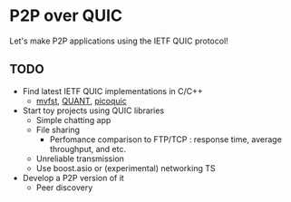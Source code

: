 # P2P over QUIC
Let's make P2P applications using the IETF QUIC protocol!

## TODO
- Find latest IETF QUIC implementations in C/C++
  - [mvfst](https://github.com/facebookincubator/mvfst), [QUANT](https://github.com/NTAP/quant), [picoquic](https://github.com/private-octopus/picoquic)
- Start toy projects using QUIC libraries 
  - Simple chatting app
  - File sharing
    - Perfomance comparison to FTP/TCP : response time, average throughput, and etc.
  - Unreliable transmission
  - Use boost.asio or (experimental) networking TS
- Develop a P2P version of it
  - Peer discovery
